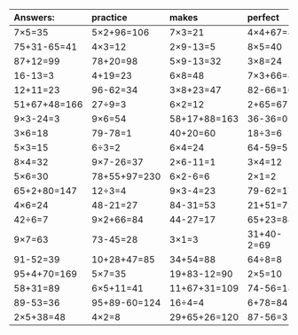 | Answers: | practice | makes | perfect | ! |
| :--- | :--- | :--- | :--- | :--- |
| 7×5=35 | 5×2+96=106 | 7×3=21 | 4×4+67=83 | 7×7+79=128 | 
| 75+31-65=41 | 4×3=12 | 2×9-13=5 | 8×5=40 | 64+20=84 | 
| 87+12=99 | 78+20=98 | 5×9-13=32 | 3×8=24 | 32+38+86=156 | 
| 16-13=3 | 4+19=23 | 6×8=48 | 7×3+66=87 | 39+68+7=114 | 
| 12+11=23 | 96-62=34 | 3×8+23=47 | 82-66=16 | 2+3-1=4 | 
| 51+67+48=166 | 27÷9=3 | 6×2=12 | 2+65=67 | 36÷6=6 | 
| 9×3-24=3 | 9×6=54 | 58+17+88=163 | 36-36=0 | 92-9=83 | 
| 3×6=18 | 79-78=1 | 40+20=60 | 18÷3=6 | 2×3=6 | 
| 5×3=15 | 6÷3=2 | 6×4=24 | 64-59=5 | 99-43=56 | 
| 8×4=32 | 9×7-26=37 | 2×6-11=1 | 3×4=12 | 6×7=42 | 
| 5×6=30 | 78+55+97=230 | 6×2-6=6 | 2×1=2 | 6×9=54 | 
| 65+2+80=147 | 12÷3=4 | 9×3-4=23 | 79-62=17 | 7×2=14 | 
| 4×6=24 | 48-21=27 | 84-31=53 | 21+51=72 | 5+44-45=4 | 
| 42÷6=7 | 9×2+66=84 | 44-27=17 | 65+23=88 | 63+1+41=105 | 
| 9×7=63 | 73-45=28 | 3×1=3 | 31+40-2=69 | 27-20=7 | 
| 91-52=39 | 10+28+47=85 | 34+54=88 | 64÷8=8 | 8×6=48 | 
| 95+4+70=169 | 5×7=35 | 19+83-12=90 | 2×5=10 | 2×2=4 | 
| 58+31=89 | 6×5+11=41 | 11+67+31=109 | 74-56=18 | 78-16=62 | 
| 89-53=36 | 95+89-60=124 | 16÷4=4 | 6+78=84 | 48-30=18 | 
| 2×5+38=48 | 4×2=8 | 29+65+26=120 | 87-56=31 | 5×5=25 | 
